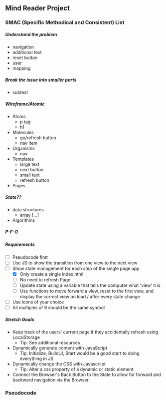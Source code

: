 ## Mind Reader Project

### SMAC (Specific Methodical and Consistent) List

##### Understand the problem

* navigation
* additional text
* reset button
* user
* mapping

##### Break the issue into smaller parts

* subtext

##### Wireframe/Atomic 

* Atoms
	* p tag
	* h1 
* Molecules
	* go/refresh button
	* nav item
* Organisms
	* nav
* Templates
	* large text
	* next button
	* small text
	* refresh button
* Pages

##### State?? 
*  data structures
	* array [...]
* Algorithms

##### P-F-O


##### Requirements

- [ ] Pseudocode first
- [ ] Use JS to show the transition from one view to the next view
- [ ] Show state management for each step of the single page app 
    - [X] Only create a single index.html
    - [ ] No need to refresh Page
    - [ ] Update state using a variable that tells the computer what 'view' it is
    - [ ] Use functions to move forward a view, reset to the first view, and display the correct view on load / after every state change
- [ ] Use icons of your choice
- [ ] All multiples of 9 should be the same symbol

##### Stretch Goals
* Keep track of the users' current page if they accidentally refresh using LocalStorage
    * Tip: See additional resources
* Dynamically generate content with JavaScript
    * Tip: Initialize, BuildUI, Start would be a good start to doing everything in JS
* Dynamically change the CSS with Javascriipt
    * Tip: Alter a css property of a dynamic or static element
* Connect the Browser's Back Button to the State to allow for forward and backward navigation via the Browser. 


### Pseudocode
 
